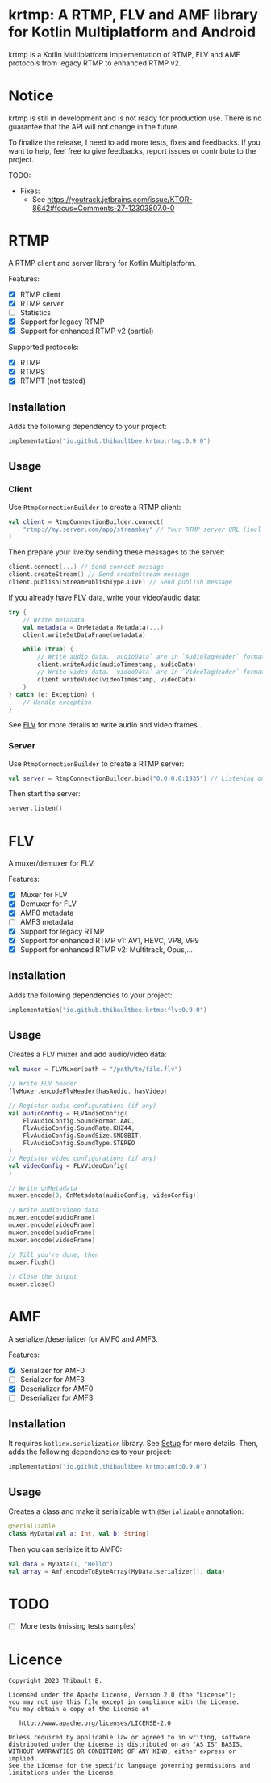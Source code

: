 # krtmp: A RTMP, FLV and AMF library for Kotlin Multiplatform and Android

krtmp is a Kotlin Multiplatform implementation of RTMP, FLV and AMF protocols from legacy RTMP to
enhanced RTMP v2.

# Notice

krtmp is still in development and is not ready for production use. There is no guarantee that the
API will not change in the future.

To finalize the release, I need to add more tests, fixes and feedbacks. If you want to help, feel
free to give feedbacks, report issues or contribute to the project.

TODO:

- Fixes:
    - See https://youtrack.jetbrains.com/issue/KTOR-8642#focus=Comments-27-12303807.0-0

# RTMP

A RTMP client and server library for Kotlin Multiplatform.

Features:

- [x] RTMP client
- [x] RTMP server
- [ ] Statistics
- [x] Support for legacy RTMP
- [x] Support for enhanced RTMP v2 (partial)

Supported protocols:

- [x] RTMP
- [x] RTMPS
- [x] RTMPT (not tested)

## Installation

Adds the following dependency to your project:

```kotlin
implementation("io.github.thibaultbee.krtmp:rtmp:0.9.0")
```

## Usage

### Client

Use `RtmpConnectionBuilder` to create a RTMP client:

```kotlin
val client = RtmpConnectionBuilder.connect(
    "rtmp://my.server.com/app/streamkey" // Your RTMP server URL (incl app name and stream key)
)
```

Then prepare your live by sending these messages to the server:

```kotlin
client.connect(...) // Send connect message
client.createStream() // Send createStream message
client.publish(StreamPublishType.LIVE) // Send publish message
```

If you already have FLV data, write your video/audio data:

```kotlin
try {
    // Write metadata
    val metadata = OnMetadata.Metadata(...)
    client.writeSetDataFrame(metadata)

    while (true) {
        // Write audio data. `audioData` are in `AudioTagHeader` format. See FLV specification for more details.
        client.writeAudio(audioTimestamp, audioData)
        // Write video data. `videoData` are in `VideoTagHeader` format. See FLV specification for more details.
        client.writeVideo(videoTimestamp, videoData)
    }
} catch (e: Exception) {
    // Handle exception
}
```

See [FLV](#flv) for more details to write audio and video frames..

### Server

Use `RtmpConnectionBuilder` to create a RTMP server:

```kotlin
val server = RtmpConnectionBuilder.bind("0.0.0.0:1935") // Listening on port 1935
```

Then start the server:

```kotlin
server.listen()
```

# FLV

A muxer/demuxer for FLV.

Features:

- [x] Muxer for FLV
- [x] Demuxer for FLV
- [x] AMF0 metadata
- [ ] AMF3 metadata
- [x] Support for legacy RTMP
- [x] Support for enhanced RTMP v1: AV1, HEVC, VP8, VP9
- [x] Support for enhanced RTMP v2: Multitrack, Opus,...

## Installation

Adds the following dependencies to your project:

```kotlin
implementation("io.github.thibaultbee.krtmp:flv:0.9.0")
```

## Usage

Creates a FLV muxer and add audio/video data:

```kotlin
val muxer = FLVMuxer(path = "/path/to/file.flv")

// Write FLV header
flvMuxer.encodeFlvHeader(hasAudio, hasVideo)

// Register audio configurations (if any)
val audioConfig = FLVAudioConfig(
    FlvAudioConfig.SoundFormat.AAC,
    FlvAudioConfig.SoundRate.KHZ44,
    FlvAudioConfig.SoundSize.SND8BIT,
    FlvAudioConfig.SoundType.STEREO
)
// Register video configurations (if any)
val videoConfig = FLVVideoConfig(
)

// Write onMetadata
muxer.encode(0, OnMetadata(audioConfig, videoConfig))

// Write audio/video data
muxer.encode(audioFrame)
muxer.encode(videoFrame)
muxer.encode(audioFrame)
muxer.encode(videoFrame)

// Till you're done, then
muxer.flush()

// Close the output
muxer.close()
```

# AMF

A serializer/deserializer for AMF0 and AMF3.

Features:

- [x] Serializer for AMF0
- [ ] Serializer for AMF3
- [x] Deserializer for AMF0
- [ ] Deserializer for AMF3

## Installation

It requires `kotlinx.serialization` library.
See [Setup](https://github.com/Kotlin/kotlinx.serialization?tab=readme-ov-file#setup) for more
details.
Then, adds the following dependencies to your project:

```kotlin
implementation("io.github.thibaultbee.krtmp:amf:0.9.0")
```

## Usage

Creates a class and make it serializable with `@Serializable` annotation:

```kotlin
@Serializable
class MyData(val a: Int, val b: String)
```

Then you can serialize it to AMF0:

```kotlin
val data = MyData(1, "Hello")
val array = Amf.encodeToByteArray(MyData.serializer(), data)
```

# TODO

- [ ] More tests (missing tests samples)

# Licence

    Copyright 2023 Thibault B.

    Licensed under the Apache License, Version 2.0 (the "License");
    you may not use this file except in compliance with the License.
    You may obtain a copy of the License at

       http://www.apache.org/licenses/LICENSE-2.0

    Unless required by applicable law or agreed to in writing, software
    distributed under the License is distributed on an "AS IS" BASIS,
    WITHOUT WARRANTIES OR CONDITIONS OF ANY KIND, either express or implied.
    See the License for the specific language governing permissions and
    limitations under the License.
